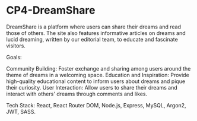 # CP4-DreamShare

DreamShare is a platform where users can share their dreams and read those of others. The site also features informative articles on dreams and lucid dreaming, written by our editorial team, to educate and fascinate visitors.

Goals:

Community Building: Foster exchange and sharing among users around the theme of dreams in a welcoming space.
Education and Inspiration: Provide high-quality educational content to inform users about dreams and pique their curiosity.
User Interaction: Allow users to share their dreams and interact with others' dreams through comments and likes.

Tech Stack: React, React Router DOM, Node.js, Express, MySQL, Argon2, JWT, SASS.
